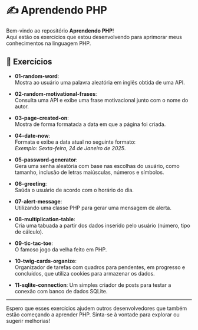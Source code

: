 # ✍️ Aprendendo PHP

Bem-vindo ao repositório **Aprendendo PHP**!  
Aqui estão os exercícios que estou desenvolvendo para aprimorar meus conhecimentos na linguagem PHP.

## 📂 Exercícios

- **01-random-word**:  
   Mostra ao usuário uma palavra aleatória em inglês obtida de uma API.

- **02-random-motivational-frases**:  
   Consulta uma API e exibe uma frase motivacional junto com o nome do autor.

- **03-page-created-on**:  
   Mostra de forma formatada a data em que a página foi criada.

- **04-date-now**:  
   Formata e exibe a data atual no seguinte formato:  
   _Exemplo: Sexta-feira, 24 de Janeiro de 2025_.

- **05-password-generator**:  
   Gera uma senha aleatória com base nas escolhas do usuário, como tamanho, inclusão de letras maiúsculas, números e símbolos.

- **06-greeting**:  
   Saúda o usuário de acordo com o horário do dia.

- **07-alert-message**:  
   Utilizando uma classe PHP para gerar uma mensagem de alerta.

- **08-multiplication-table**:  
   Cria uma tabuada a partir dos dados inserido pelo usuário (número, tipo de cálculo).

- **09-tic-tac-toe**:  
   O famoso jogo da velha feito em PHP.

- **10-twig-cards-organize**:   
   Organizador de tarefas com quadros para pendentes, em progresso e concluídos, que utiliza cookies para armazenar os dados.

- **11-sqlite-connection**:
   Um simples criador de posts para testar a conexão com banco de dados SQLite.

---

Espero que esses exercícios ajudem outros desenvolvedores que também estão começando a aprender PHP. Sinta-se à vontade para explorar ou sugerir melhorias!
